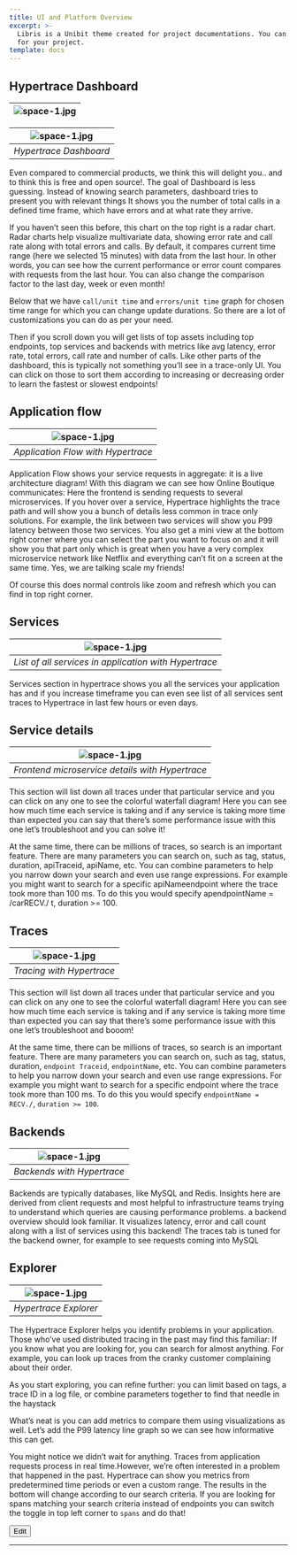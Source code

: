 ```yaml
---
title: UI and Platform Overview
excerpt: >-
  Libris is a Unibit theme created for project documentations. You can use it
  for your project.
template: docs
---
```

## Hypertrace Dashboard

| ![space-1.jpg](https://s3.amazonaws.com/hypertrace-docs/dashboard-1.png) | 
|:--:| 


| ![space-1.jpg](https://s3.amazonaws.com/hypertrace-docs/dashboard-2.png) | 
|:--:| 
| *Hypertrace Dashboard* |

Even compared to commercial products, we think this will delight you.. and to think this is free and open source!. The goal of Dashboard is less guessing. Instead of knowing search parameters, dashboard tries to present you with relevant things 
It shows you the number of total calls in a defined time frame, which have errors and at what rate they arrive.
 
If you haven’t seen this before, this chart on the top right is a radar chart. Radar charts help visualize multivariate data, showing error rate and call rate along with total errors and calls. By default, it compares current time range (here we selected 15 minutes) with data from the last hour. In other words, you can see how the current performance or error count compares with requests from the last hour. You can also change the comparison factor to the last day, week or even month!

Below that we have `call/unit time` and `errors/unit time` graph for chosen time range for which you can change update durations. So there are a lot of customizations you can do as per your need. 

Then if you scroll down you will get lists of top assets including top endpoints, top services and backends with metrics like avg latency, error rate, total errors, call rate and number of calls. Like other parts of the dashboard, this is typically not something you’ll see in a trace-only UI. You can click on those to sort them according to increasing or decreasing order to learn the fastest or slowest endpoints! 



## Application flow 

| ![space-1.jpg](https://s3.amazonaws.com/hypertrace-docs/flow.png) | 
|:--:| 
| *Application Flow with Hypertrace* |

Application Flow shows your service requests in aggregate: it is a live architecture diagram! With this diagram we can see how Online Boutique communicates: Here the frontend is sending requests to several microservices. If you hover over a service, Hypertrace highlights the trace path and will show you a bunch of details less common in trace only solutions. For example, the link between two services will show you P99 latency between those two services. You also get a mini view at the bottom right corner where you can select the part you want to focus on and it will show you that part only which is great when you have a very complex microservice network like Netflix and everything can’t fit on a screen at the same time. Yes, we are talking scale my friends! 

Of course this does normal controls like zoom and refresh which you can find in top right corner.


## Services
| ![space-1.jpg](https://s3.amazonaws.com/hypertrace-docs/services.png) | 
|:--:| 
| *List of all services in application with Hypertrace* |

Services section in hypertrace shows you all the services your application has and if you increase timeframe you can even see list of all services sent traces to Hypertrace in last few hours or even days. 

## Service details

| ![space-1.jpg](https://hypertrace-docs.s3.amazonaws.com/services.gif) | 
|:--:| 
| *Frontend microservice details with Hypertrace* |

This section will list down all traces under that particular service and you can click on any one to see the colorful waterfall diagram!
Here you can see how much time each service is taking and if any service is taking more time than expected you can say that there’s some performance issue with this one let’s troubleshoot and you can solve it! 

At the same time, there can be millions of traces, so search is an important feature. There are many parameters you can search on, such as tag, status, duration, apiTraceid, apiName, etc. You can combine parameters to help you narrow down your search and even use range expressions. For example you might want to search for a specific apiNameendpoint where the trace took more than 100 ms. To do this you would specify apendpointName = /carRECV./ t, duration >= 100.     


## Traces

| ![space-1.jpg](https://s3.amazonaws.com/hypertrace-docs/traces.png) | 
|:--:| 
| *Tracing with Hypertrace* |

This section will list down all traces under that particular service and you can click on any one to see the colorful waterfall diagram!
Here you can see how much time each service is taking and if any service is taking more time than expected you can say that there’s some performance issue with this one let’s troubleshoot and booom! 

At the same time, there can be millions of traces, so search is an important feature. There are many parameters you can search on, such as tag, status, duration, `endpoint Traceid`, `endpointName`, etc. You can combine parameters to help you narrow down your search and even use range expressions. For example you might want to search for a specific endpoint where the trace took more than 100 ms. To do this you would specify `endpointName = RECV./`, `duration >= 100`.     

## Backends

| ![space-1.jpg](https://s3.amazonaws.com/hypertrace-docs/backends.png) | 
|:--:| 
| *Backends with Hypertrace* |

Backends are typically databases, like MySQL and Redis. Insights here are derived from client requests and most helpful to infrastructure teams trying to understand which queries are causing performance problems. a backend overview should look familiar. It  visualizes latency, error and call count along with a list of services using this backend! The traces tab is tuned for the backend owner, for example to see requests coming into MySQL

## Explorer

| ![space-1.jpg](https://s3.amazonaws.com/hypertrace-docs/explore.png) | 
|:--:| 
| *Hypertrace Explorer* |

The Hypertrace Explorer helps you identify problems in your application. Those who’ve used distributed tracing in the past may find this familiar: If you know what you are looking for, you can search for almost anything. For example, you can look up traces from the cranky customer complaining about their order.
 
As you start exploring, you can refine further: you can limit based on tags, a trace ID in a log file, or combine parameters together to find that needle in the haystack

What’s neat is you can add metrics to compare them using visualizations as well. Let’s add the P99 latency line graph so we can see how informative this can get. 

You might notice we didn’t wait for anything. Traces from application requests process in real time.However, we’re often interested in a problem that happened in the past. Hypertrace can show you metrics from predetermined time periods or even a custom range. The results in the bottom will change according to our search criteria. If you are looking for spans matching your search criteria instead of endpoints you can switch the toggle in top left corner to `spans` and do that!


<a href="https://github.com/hypertrace/hypertrace-docs-website/tree/master/src/pages/platform-ui/index.md">
<button type="button">Edit</button></a>

***

